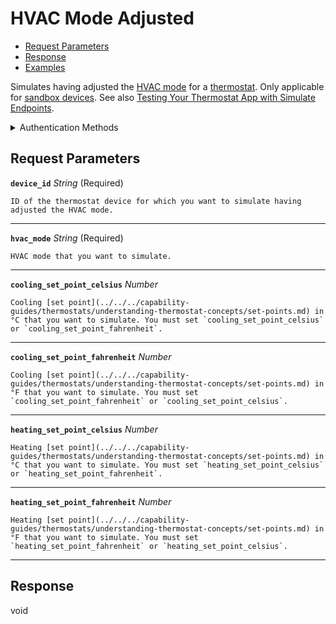 # HVAC Mode Adjusted

- [Request Parameters](./#request-parameters)
- [Response](./#response)
- [Examples](./#examples)

Simulates having adjusted the [HVAC mode](../../../capability-guides/thermostats/understanding-thermostat-concepts/hvac-mode.md) for a [thermostat](https://docs.seam.co/latest/capability-guides/thermostats). Only applicable for [sandbox devices](../../../core-concepts/workspaces/README.md#sandbox-workspaces). See also [Testing Your Thermostat App with Simulate Endpoints](../../../capability-guides/thermostats/testing-your-thermostat-app-with-simulate-endpoints.md).


<details>

<summary>Authentication Methods</summary>

- API key
- Personal access token
  <br>Must also include the `seam-workspace` header in the request.

To learn more, see [Authentication](https://docs.seam.co/latest/api/authentication).
</details>

## Request Parameters

**`device_id`** *String* (Required)

````
ID of the thermostat device for which you want to simulate having adjusted the HVAC mode.
````

---

**`hvac_mode`** *String* (Required)

````
HVAC mode that you want to simulate.
````

---

**`cooling_set_point_celsius`** *Number*

````
Cooling [set point](../../../capability-guides/thermostats/understanding-thermostat-concepts/set-points.md) in °C that you want to simulate. You must set `cooling_set_point_celsius` or `cooling_set_point_fahrenheit`.
````

---

**`cooling_set_point_fahrenheit`** *Number*

````
Cooling [set point](../../../capability-guides/thermostats/understanding-thermostat-concepts/set-points.md) in °F that you want to simulate. You must set `cooling_set_point_fahrenheit` or `cooling_set_point_celsius`.
````

---

**`heating_set_point_celsius`** *Number*

````
Heating [set point](../../../capability-guides/thermostats/understanding-thermostat-concepts/set-points.md) in °C that you want to simulate. You must set `heating_set_point_celsius` or `heating_set_point_fahrenheit`.
````

---

**`heating_set_point_fahrenheit`** *Number*

````
Heating [set point](../../../capability-guides/thermostats/understanding-thermostat-concepts/set-points.md) in °F that you want to simulate. You must set `heating_set_point_fahrenheit` or `heating_set_point_celsius`.
````

---


## Response

void


